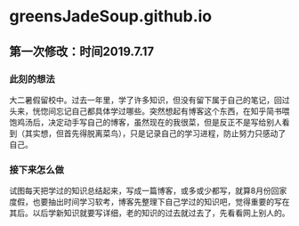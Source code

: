 # greensJadeSoup.github.io
## 第一次修改：时间2019.7.17
### 此刻的想法
大二暑假留校中。过去一年里，学了许多知识，但没有留下属于自己的笔记，回过头来，恍惚间忘记自己都具体学过哪些。突然想起有博客这个东西，在知乎简书喂饱鸡汤后，决定动手写自己的博客，虽然现在的我很菜，但是反正不是写给别人看到（其实想，但首先得脱离菜鸟），只是记录自己的学习进程，防止努力只感动了自己。
### 接下来怎么做
试图每天把学过的知识总结起来，写成一篇博客，或多或少都写，就算8月份回家度假，也要抽出时间学习软考，博客先整理下自己学过的知识吧，觉得重要的写在其后。以后学新知识就要写详细，老的知识的过去就过去了，先看看网上别人的。
